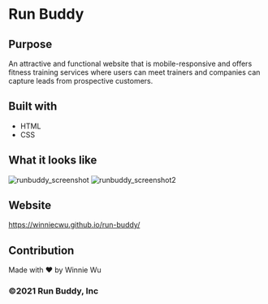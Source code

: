 # Run Buddy

## Purpose
An attractive and functional website that is mobile-responsive and offers fitness training services where users can meet trainers and companies can capture leads from prospective customers.

## Built with
* HTML
* CSS

## What it looks like
![runbuddy_screenshot](https://user-images.githubusercontent.com/95206117/175437892-118969f0-c8b2-4d4d-ba89-18e77e8f21ad.JPG)
![runbuddy_screenshot2](https://user-images.githubusercontent.com/95206117/175437898-ecf84fe0-8b49-4d43-b84d-c6c60c706498.JPG)

## Website
https://winniecwu.github.io/run-buddy/

## Contribution
Made with ❤️ by Winnie Wu

### ©️2021 Run Buddy, Inc 
